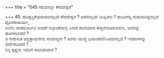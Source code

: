 +++
title = "045 ಗರುವನಲ್ಲಾ ಕೌರವೇಶ್ವರ"

+++
45. ದೊಡ್ಡಸ್ತಿಕೆಯರುವವನಲ್ಲವೇ ಕೌರವೇಶ್ವರ ? ಅರಸನಲ್ಲವೇ ಬಾಹ್ಲಿಕನು ? ರಾಜರಿಗೆಲ್ಲ ಗುರುವಾಗಿದ್ದನಲ್ಲವೆ ದ್ರೋಣಾಚಾರ್ಯ,   
ಅವನು ಚಾಪಧೂರ್ಜಟಿ ಅಂದರೆ ಬಿಲ್ಗಾರಿಕೆಯಲ್ಲಿ ಪಿನಾಕ ಪಾಣಿಯಾದ ಈಶ್ವರನಂತಿರುವವನು, ಅವನನ್ನು ಹೊಗಳಬಾರದೆ ?   
ಆ ಗುರುಸುತ ಅಶ್ವತ್ಥಾಮನೇನು ಸಾಮಾನ್ಯನೇ ? ಅವನು ಯುದ್ಧ ಭಯಂಕರನೆನಿಸಿದವನಲ್ಲವೆ ? ಇವರುಗಳನ್ನು ವರ್ಣಿಸಬಾರದೆ ?   
ನಿನ್ನ ಕೃಷ್ಣನು ಇವರಿಗೆ ಸಾಟಿಯಾದಾನೆ ?